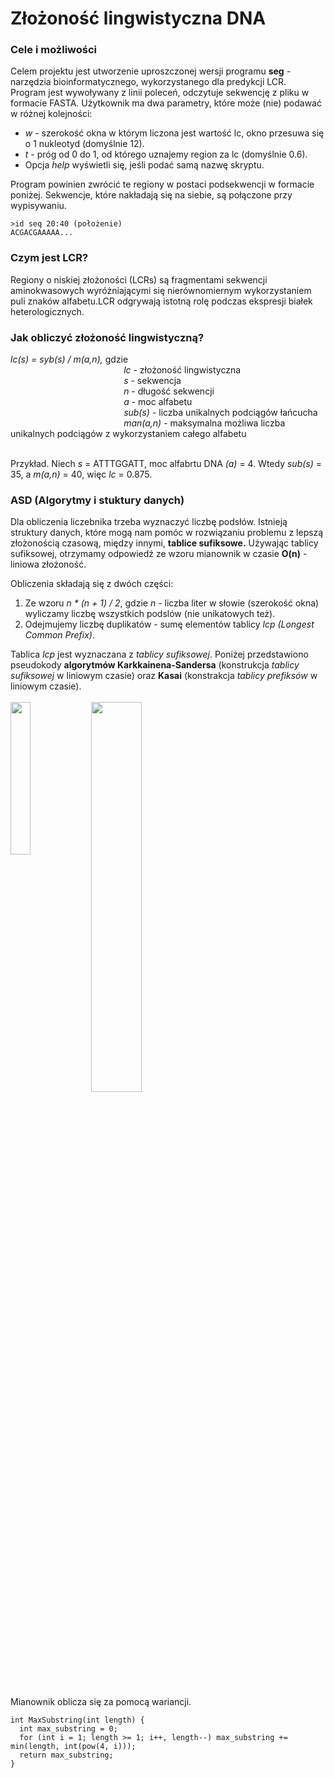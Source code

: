 <h1> Złożoność lingwistyczna DNA </h1>

<h3> Cele i możliwości </h3>

Celem projektu jest utworzenie uproszczonej wersji programu **seg** - narzędzia bioinformatycznego, wykorzystanego dla predykcji LCR. 
<br> Program jest wywoływany z linii poleceń, odczytuje sekwencję z pliku w formacie FASTA. Użytkownik ma dwa parametry, które może (nie) podawać w różnej kolejności:
 - *w* - szerokość okna w którym liczona jest wartość lc, okno przesuwa się o 1 nukleotyd (domyślnie 12).
 -  *t* - próg od 0 do 1, od którego uznajemy region za lc (domyślnie 0.6).
 -  Opcja *help* wyświetli się, jeśli podać samą nazwę skryptu.

Program powinien zwrócić te regiony w postaci podsekwencji w formacie poniżej. Sekwencje, które nakładają się na siebie, są połączone przy wypisywaniu.

<pre><code>>id seq 20:40 (położenie)
ACGACGAAAAA...
</code></pre>

<h3> Czym jest LCR? </h3>
Regiony o niskiej złożoności (LCRs) są fragmentami sekwencji aminokwasowych wyróżniającymi się nierównomiernym wykorzystaniem puli znaków alfabetu.LCR odgrywają istotną rolę podczas ekspresji białek heterologicznych.

<h3> Jak obliczyć złożoność lingwistyczną? </h3>

*lc(s) = syb(s) / m(a,n),* gdzie
<br> &nbsp;&nbsp;&nbsp;&nbsp;&nbsp;&nbsp;&nbsp;&nbsp;&nbsp;&nbsp;&nbsp;&nbsp;&nbsp;&nbsp;&nbsp;&nbsp;&nbsp;&nbsp;&nbsp;&nbsp;&nbsp;&nbsp;&nbsp;&nbsp;&nbsp;&nbsp;&nbsp;&nbsp;&nbsp;&nbsp;&nbsp;&nbsp;&nbsp;&nbsp;&nbsp;&nbsp;&nbsp;&nbsp;&nbsp;&nbsp;&nbsp;&nbsp;&nbsp;&nbsp;&nbsp;
*lc* - złożoność lingwistyczna
<br> &nbsp;&nbsp;&nbsp;&nbsp;&nbsp;&nbsp;&nbsp;&nbsp;&nbsp;&nbsp;&nbsp;&nbsp;&nbsp;&nbsp;&nbsp;&nbsp;&nbsp;&nbsp;&nbsp;&nbsp;&nbsp;&nbsp;&nbsp;&nbsp;&nbsp;&nbsp;&nbsp;&nbsp;&nbsp;&nbsp;&nbsp;&nbsp;&nbsp;&nbsp;&nbsp;&nbsp;&nbsp;&nbsp;&nbsp;&nbsp;&nbsp;&nbsp;&nbsp;&nbsp;&nbsp;
*s* - sekwencja
<br> &nbsp;&nbsp;&nbsp;&nbsp;&nbsp;&nbsp;&nbsp;&nbsp;&nbsp;&nbsp;&nbsp;&nbsp;&nbsp;&nbsp;&nbsp;&nbsp;&nbsp;&nbsp;&nbsp;&nbsp;&nbsp;&nbsp;&nbsp;&nbsp;&nbsp;&nbsp;&nbsp;&nbsp;&nbsp;&nbsp;&nbsp;&nbsp;&nbsp;&nbsp;&nbsp;&nbsp;&nbsp;&nbsp;&nbsp;&nbsp;&nbsp;&nbsp;&nbsp;&nbsp;&nbsp;
*n* - długość sekwencji
<br> &nbsp;&nbsp;&nbsp;&nbsp;&nbsp;&nbsp;&nbsp;&nbsp;&nbsp;&nbsp;&nbsp;&nbsp;&nbsp;&nbsp;&nbsp;&nbsp;&nbsp;&nbsp;&nbsp;&nbsp;&nbsp;&nbsp;&nbsp;&nbsp;&nbsp;&nbsp;&nbsp;&nbsp;&nbsp;&nbsp;&nbsp;&nbsp;&nbsp;&nbsp;&nbsp;&nbsp;&nbsp;&nbsp;&nbsp;&nbsp;&nbsp;&nbsp;&nbsp;&nbsp;&nbsp;
*a* - moc alfabetu
<br> &nbsp;&nbsp;&nbsp;&nbsp;&nbsp;&nbsp;&nbsp;&nbsp;&nbsp;&nbsp;&nbsp;&nbsp;&nbsp;&nbsp;&nbsp;&nbsp;&nbsp;&nbsp;&nbsp;&nbsp;&nbsp;&nbsp;&nbsp;&nbsp;&nbsp;&nbsp;&nbsp;&nbsp;&nbsp;&nbsp;&nbsp;&nbsp;&nbsp;&nbsp;&nbsp;&nbsp;&nbsp;&nbsp;&nbsp;&nbsp;&nbsp;&nbsp;&nbsp;&nbsp;&nbsp;
*sub(s)* - liczba unikalnych podciągów łańcucha
<br> &nbsp;&nbsp;&nbsp;&nbsp;&nbsp;&nbsp;&nbsp;&nbsp;&nbsp;&nbsp;&nbsp;&nbsp;&nbsp;&nbsp;&nbsp;&nbsp;&nbsp;&nbsp;&nbsp;&nbsp;&nbsp;&nbsp;&nbsp;&nbsp;&nbsp;&nbsp;&nbsp;&nbsp;&nbsp;&nbsp;&nbsp;&nbsp;&nbsp;&nbsp;&nbsp;&nbsp;&nbsp;&nbsp;&nbsp;&nbsp;&nbsp;&nbsp;&nbsp;&nbsp;&nbsp;
*man(a,n)* - maksymalna możliwa liczba unikalnych podciągów z wykorzystaniem całego alfabetu

<br> Przykład. Niech *s* = ATTTGGATT, moc alfabrtu DNA *(a)* = 4. Wtedy *sub(s)* = 35, a *m(a,n)* = 40, więc *lc* = 0.875.

<h3> ASD (Algorytmy i stuktury danych) </h3>

Dla obliczenia liczebnika trzeba wyznaczyć liczbę podsłów. Istnieją struktury danych, które mogą nam pomóc w rozwiązaniu problemu z lepszą złożonością czasową, między innymi, **tablice sufiksowe.** Używając tablicy sufiksowej, otrzymamy odpowiedź ze wzoru mianownik w czasie **O(n)** - liniowa złożoność.

Obliczenia składają się z dwóch części:
1. Ze wzoru *n * (n + 1) / 2*, gdzie *n* - liczba liter w słowie (szerokość okna) wyliczamy liczbę wszystkich podslów (nie unikatowych też).
2. Odejmujemy liczbę duplikatów - sumę elementów tablicy *lcp  (Longest Common Prefix)*.

Tablica *lcp* jest wyznaczana z *tablicy sufiksowej*. Poniżej przedstawiono pseudokody **algorytmów Karkkainena-Sandersa** (konstrukcja *tablicy sufiksowej* w liniowym czasie) oraz **Kasai** (konstrakcja *tablicy prefiksów* w liniowym czasie).
<br><br>
<img width="25%" align = "left" src="https://user-images.githubusercontent.com/80549277/198854676-8ec491f7-427c-4e33-9bc6-f27b212340ac.png" /> 
<img width="40%" src="https://user-images.githubusercontent.com/80549277/198854936-14f7fb2a-4caf-49e9-8cad-f92dd0bbb3d7.png" />
<br>

<br> Mianownik oblicza się za pomocą wariancji.
<pre><code>int MaxSubstring(int length) {
  int max_substring = 0;
  for (int i = 1; length >= 1; i++, length--) max_substring += min(length, int(pow(4, i)));
  return max_substring;
}
</code></pre>
